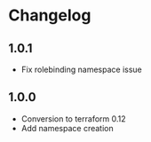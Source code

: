# Changelog

## 1.0.1

* Fix rolebinding namespace issue

## 1.0.0

* Conversion to terraform 0.12
* Add namespace creation
